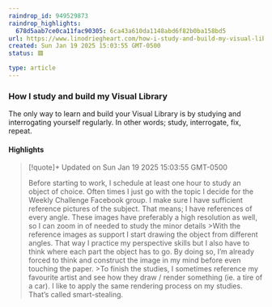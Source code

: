 ```yaml
---
raindrop_id: 949529873
raindrop_highlights:
  678d5aab7ce0ca11fac90305: 6ca43a610da1148abd6f82b0ba158bd5
url: https://www.linodriegheart.com/how-i-study-and-build-my-visual-library/
created: Sun Jan 19 2025 15:03:55 GMT-0500
status: 🟥

type: article
---
```



### How I study and build my Visual Library

The only way to learn and build your Visual Library is by studying and interrogating yourself regularly. In other words; study, interrogate, fix, repeat.

#### Highlights

> [!quote]+ Updated on Sun Jan 19 2025 15:03:55 GMT-0500
>
> Before starting to work, I schedule at least one hour to study an object of choice. Often times I just go with the topic I decide for the Weekly Challenge Facebook group. I make sure I have sufficient reference pictures of the subject. That means; I have references of every angle. These images have preferably a high resolution as well, so I can zoom in of needed to study the minor details
&gt;With the reference images as support I start drawing the object from different angles. That way I practice my perspective skills but I also have to think where each part the object has to go. By doing so, I’m already forced to think and construct the image in my mind before even touching the paper.
&gt;To finish the studies, I sometimes reference my favourite artist and see how they draw / render something (ie. a tire of a car). I like to apply the same rendering process on my studies. That’s called smart-stealing.
